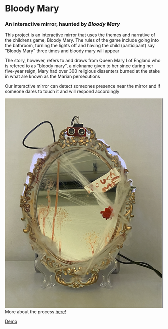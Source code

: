 <h1> Bloody Mary </h1>
<h3> An interactive mirror, haunted by <i> Bloody Mary</i> </h3>
<p> This project is an interactive mirror that uses the themes and narrative of the childrens game, Bloody Mary. The rules of the game include going into the bathroom, turning the lights off and having the child (participant) say "Bloody Mary" three times and bloody mary will appear </p>
<p> The story, however, refers to and draws from Queen Mary I of England who is refered to as "bloody mary", a nickname given to her since during her five-year reign, Mary had over 300 religious dissenters burned at the stake in what are known as the Marian persecutions</p>
<p> Our interactive mirror can detect someones presence near the mirror and if someone dares to touch it and will respond accordingly</p>

![](https://github.com/LiyanIbrahim/ITP-Physical-Computing/blob/main/Midterm%20Project/Screenshot%202023-10-29%20at%208.01.56%20PM.png)
More about the process [here!](https://github.com/LiyanIbrahim/ITP-Physical-Computing/blob/main/Midterm%20Project/Process.md) 

[Demo](https://github.com/LiyanIbrahim/ITP-Physical-Computing/blob/main/Midterm%20Project/IMG_8255%202.MOV)
